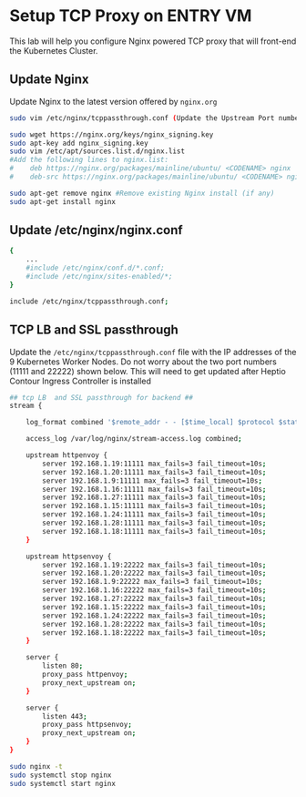 # Setup TCP Proxy on ENTRY VM

This lab will help you configure Nginx powered TCP proxy that will front-end the Kubernetes Cluster. 

## Update Nginx

Update Nginx to the latest version offered by `nginx.org`

```bash
sudo vim /etc/nginx/tcppassthrough.conf (Update the Upstream Port numbers for 80 and 443)

sudo wget https://nginx.org/keys/nginx_signing.key
sudo apt-key add nginx_signing.key
sudo vim /etc/apt/sources.list.d/nginx.list 
#Add the following lines to nginx.list:
#    deb https://nginx.org/packages/mainline/ubuntu/ <CODENAME> nginx
#    deb-src https://nginx.org/packages/mainline/ubuntu/ <CODENAME> nginx
```

```bash
sudo apt-get remove nginx #Remove existing Nginx install (if any)
sudo apt-get install nginx
```

## Update /etc/nginx/nginx.conf

```bash
{
    ...
    #include /etc/nginx/conf.d/*.conf;
    #include /etc/nginx/sites-enabled/*;
}

include /etc/nginx/tcppassthrough.conf;
```

## TCP LB and SSL passthrough

Update the `/etc/nginx/tcppassthrough.conf` file with the IP addresses of the 9 Kubernetes Worker Nodes. Do not worry about the two port numbers (11111 and 22222) shown below. This will need to get updated after Heptio Contour Ingress Controller is installed

```bash
## tcp LB  and SSL passthrough for backend ##
stream {

    log_format combined '$remote_addr - - [$time_local] $protocol $status $bytes_sent $bytes_received $session_time "$upstream_addr"';

    access_log /var/log/nginx/stream-access.log combined;

    upstream httpenvoy {
        server 192.168.1.19:11111 max_fails=3 fail_timeout=10s;
        server 192.168.1.20:11111 max_fails=3 fail_timeout=10s;
        server 192.168.1.9:11111 max_fails=3 fail_timeout=10s;
        server 192.168.1.16:11111 max_fails=3 fail_timeout=10s;
        server 192.168.1.27:11111 max_fails=3 fail_timeout=10s;
        server 192.168.1.15:11111 max_fails=3 fail_timeout=10s;
        server 192.168.1.24:11111 max_fails=3 fail_timeout=10s;
        server 192.168.1.28:11111 max_fails=3 fail_timeout=10s;
        server 192.168.1.18:11111 max_fails=3 fail_timeout=10s;
    }

    upstream httpsenvoy {
        server 192.168.1.19:22222 max_fails=3 fail_timeout=10s;
        server 192.168.1.20:22222 max_fails=3 fail_timeout=10s;
        server 192.168.1.9:22222 max_fails=3 fail_timeout=10s;
        server 192.168.1.16:22222 max_fails=3 fail_timeout=10s;
        server 192.168.1.27:22222 max_fails=3 fail_timeout=10s;
        server 192.168.1.15:22222 max_fails=3 fail_timeout=10s;
        server 192.168.1.24:22222 max_fails=3 fail_timeout=10s;
        server 192.168.1.28:22222 max_fails=3 fail_timeout=10s;
        server 192.168.1.18:22222 max_fails=3 fail_timeout=10s;
    }

    server {
        listen 80;
        proxy_pass httpenvoy;
        proxy_next_upstream on;
    }

    server {
        listen 443;
        proxy_pass httpsenvoy;
        proxy_next_upstream on;
    }
}
```

```bash
sudo nginx -t
sudo systemctl stop nginx
sudo systemctl start nginx
```
